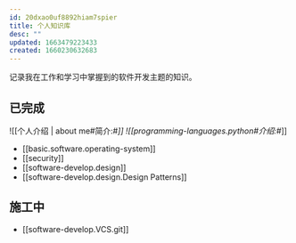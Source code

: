 ```yaml
---
id: 20dxao0uf8892hiam7spier
title: 个人知识库
desc: ""
updated: 1663479223433
created: 1660230632683
---
```


记录我在工作和学习中掌握到的软件开发主题的知识。

## 已完成

![[个人介绍 | about me#简介:#*]]
![[programming-languages.python#介绍:#*]]

- [[basic.software.operating-system]]
- [[security]]
- [[software-develop.design]]
- [[software-develop.design.Design Patterns]]

## 施工中

- [[software-develop.VCS.git]]